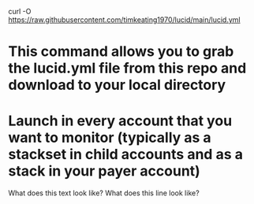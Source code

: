 curl -O https://raw.githubusercontent.com/timkeating1970/lucid/main/lucid.yml
# This command allows you to grab the lucid.yml file from this repo and download to your local directory
# Launch in every account that you want to monitor (typically as a stackset in child accounts and as a stack in your payer account)

What does this text look like?
What does this line look like?
